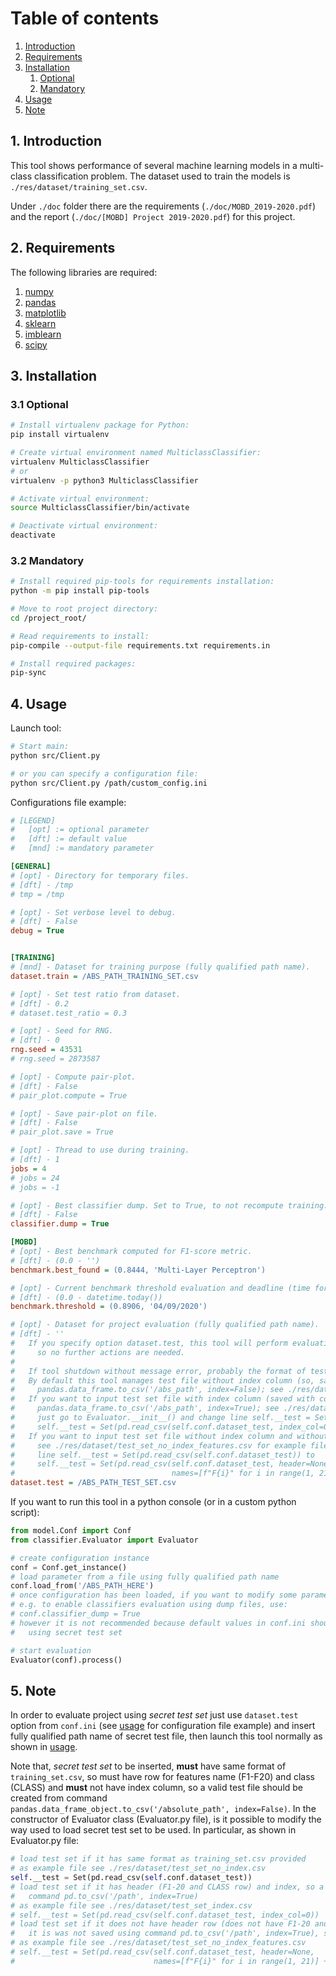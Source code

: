 # Table of contents

1. [Introduction](#introduction)
2. [Requirements](#requirements)
3. [Installation](#installation)
    1. [Optional](#installation-optional)
    2. [Mandatory](#installation-mandatory)
4. [Usage](#usage)
5. [Note](#note)



## 1. Introduction <a name="introduction"></a>

This tool shows performance of several machine learning models in a multi-class classification problem.
The dataset used to train the models is `./res/dataset/training_set.csv`.

Under `./doc` folder there are the requirements (`./doc/MOBD_2019-2020.pdf`) and the report (`./doc/[MOBD] Project 2019-2020.pdf`) for this project.

## 2. Requirements <a name="requirements"></a>

The following libraries are required:
1. [numpy](https://numpy.org/)
2. [pandas](https://pandas.pydata.org/)
3. [matplotlib](https://matplotlib.org/)
4. [sklearn](https://scikit-learn.org/stable/index.html)
5. [imblearn](https://pypi.org/project/imblearn/)
6. [scipy](https://www.scipy.org/)

## 3. Installation <a name="installation"></a>

### 3.1 Optional <a name="installation-optional"></a>

```bash
# Install virtualenv package for Python:
pip install virtualenv

# Create virtual environment named MulticlassClassifier:
virtualenv MulticlassClassifier
# or
virtualenv -p python3 MulticlassClassifier

# Activate virtual environment:
source MulticlassClassifier/bin/activate

# Deactivate virtual environment:
deactivate
```

### 3.2 Mandatory <a name="installation-mandatory"></a>

```bash
# Install required pip-tools for requirements installation:
python -m pip install pip-tools

# Move to root project directory:
cd /project_root/

# Read requirements to install:
pip-compile --output-file requirements.txt requirements.in

# Install required packages:
pip-sync
```

## 4. Usage <a name="usage"></a>

Launch tool:

```bash
# Start main:
python src/Client.py

# or you can specify a configuration file:
python src/Client.py /path/custom_config.ini
```

Configurations file example:
```ini
# [LEGEND]
#   [opt] := optional parameter
#   [dft] := default value
#   [mnd] := mandatory parameter

[GENERAL]
# [opt] - Directory for temporary files.
# [dft] - /tmp
# tmp = /tmp

# [opt] - Set verbose level to debug.
# [dft] - False
debug = True


[TRAINING]
# [mnd] - Dataset for training purpose (fully qualified path name).
dataset.train = /ABS_PATH_TRAINING_SET.csv

# [opt] - Set test ratio from dataset.
# [dft] - 0.2
# dataset.test_ratio = 0.3

# [opt] - Seed for RNG.
# [dft] - 0
rng.seed = 43531
# rng.seed = 2873587

# [opt] - Compute pair-plot.
# [dft] - False
# pair_plot.compute = True

# [opt] - Save pair-plot on file.
# [dft] - False
# pair_plot.save = True

# [opt] - Thread to use during training.
# [dft] - 1
jobs = 4
# jobs = 24
# jobs = -1

# [opt] - Best classifier dump. Set to True, to not recompute training.
# [dft] - False
classifier.dump = True

[MOBD]
# [opt] - Best benchmark computed for F1-score metric.
# [dft] - (0.0 - '')
benchmark.best_found = (0.8444, 'Multi-Layer Perceptron')

# [opt] - Current benchmark threshold evaluation and deadline (time format: dd/mm/yyyy).
# [dft] - (0.0 - datetime.today())
benchmark.threshold = (0.8906, '04/09/2020')

# [opt] - Dataset for project evaluation (fully qualified path name).
# [dft] - ''
#   If you specify option dataset.test, this tool will perform evaluation on specified test set file once launched,
#     so no further actions are needed.
#
#   If tool shutdown without message error, probably the format of test set file is wrong.
#   By default this tool manages test file without index column (so, saved with command
#     pandas.data_frame.to_csv('/abs_path', index=False); see ./res/dataset/test_set_no_index.csv for example file).
#   If you want to input test set file with index column (saved with command
#     pandas.data_frame.to_csv('/abs_path', index=True); see ./res/dataset/test_set_index.csv for example file)
#     just go to Evaluator.__init__() and change line self.__test = Set(pd.read_csv(self.conf.dataset_test)) to
#     self.__test = Set(pd.read_csv(self.conf.dataset_test, index_col=0)).
#   If you want to input test set file without index column and without header row (does not have F1-20 and CLASS row;
#     see ./res/dataset/test_set_no_index_features.csv for example file), just go to Evaluator.__init__() and change
#     line self.__test = Set(pd.read_csv(self.conf.dataset_test)) to
#     self.__test = Set(pd.read_csv(self.conf.dataset_test, header=None,
#                                   names=[f"F{i}" for i in range(1, 21)] + ["CLASS"]))
dataset.test = /ABS_PATH_TEST_SET.csv
```

If you want to run this tool in a python console (or in a custom python script):
```python
from model.Conf import Conf
from classifier.Evaluator import Evaluator

# create configuration instance
conf = Conf.get_instance()
# load parameter from a file using fully qualified path name
conf.load_from('/ABS_PATH_HERE')
# once configuration has been loaded, if you want to modify some parameter, there are many getters/setters
# e.g. to enable classifiers evaluation using dump files, use:
# conf.classifier_dump = True
# however it is not recommended because default values in conf.ini should be fine in order to evaluate MOBD project
#   using secret test set

# start evaluation
Evaluator(conf).process()
```

## 5. Note <a name="note"></a>

In order to evaluate project using *secret test set* just use `dataset.test` option from `conf.ini` (see [usage](#usage) for configuration file example) and
insert fully qualified path name of secret test file, then launch this tool normally as shown in [usage](#usage).

Note that, *secret test set* to be inserted, **must** have same format of `training_set.csv`, so must have row for features name (F1-F20) and class (CLASS)
and **must** not have index column, so a valid test file should be created from command `pandas.data_frame_object.to_csv('/absolute_path', index=False)`.
In the constructor of Evaluator class (Evaluator.py file), is it possible to modify the way used to load secret test set to be used.
In particular, as shown in Evaluator.py file:
```python
# load test set if it has same format as training_set.csv provided
# as example file see ./res/dataset/test_set_no_index.csv
self.__test = Set(pd.read_csv(self.conf.dataset_test))
# load test set if it has header (F1-20 and CLASS row) and index, so a test test saved using
#   command pd.to_csv('/path', index=True)
# as example file see ./res/dataset/test_set_index.csv
# self.__test = Set(pd.read_csv(self.conf.dataset_test, index_col=0))
# load test set if it does not have header row (does not have F1-20 and CLASS row) and
#   it is was not saved using command pd.to_csv('/path', index=True), so it has not index
# as example file see ./res/dataset/test_set_no_index_features.csv
# self.__test = Set(pd.read_csv(self.conf.dataset_test, header=None,
#                               names=[f"F{i}" for i in range(1, 21)] + ["CLASS"]))
```